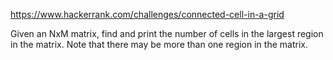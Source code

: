 https://www.hackerrank.com/challenges/connected-cell-in-a-grid

Given an NxM matrix, find and print the number of cells in the largest region in the matrix. Note that there may be more than one region in the matrix.